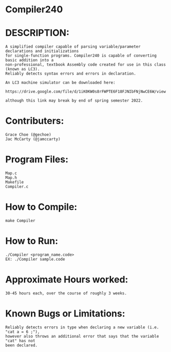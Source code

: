 # Compiler240

DESCRIPTION:
============
    A simplified compiler capable of parsing variable/parameter declarations and initializations 
    for single-function programs. Compiler240 is capable of converting basic addition into a 
    non-professional, textbook Assembly code created for use in this class (known as LC3). 
    Reliably detects syntax errors and errors in declaration.

    An LC3 machine simulator can be downloaded here: 
    
    https://drive.google.com/file/d/1iK0KW0s8rFWPTE6F18FJNIbFNjNwCE6W/view
    
    although this link may break by end of spring semester 2022.

Contributers:
=====
	Grace Choe (@gechoe)
    Jac McCarty (@jamccarty)

Program Files:
===============
    Map.c
    Map.h
    Makefile
    Compiler.c
	
How to Compile:
===============
    make Compiler
       
How to Run:
===========
    ./Compiler <program_name.code>
    EX: ./Compiler sample.code


Approximate Hours worked:
=========================
    30-45 hours each, over the course of roughly 3 weeks.

Known Bugs or Limitations:
==========================
    Reliably detects errors in type when declaring a new variable (i.e. "cat a = 6 ;"), 
    however also throws an additional error that says that the variable "cat" has not 
    been declared.
